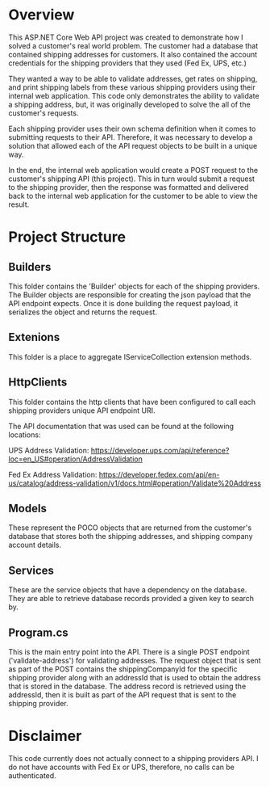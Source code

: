 # Overview

This ASP.NET Core Web API project was created to demonstrate how I solved a customer's real world problem. The customer had a database that contained shipping addresses for customers. It also contained the account credentials for the shipping providers that they used (Fed Ex, UPS, etc.)

They wanted a way to be able to validate addresses, get rates on shipping, and print shipping labels from these various shipping providers using their internal web application. This code only demonstrates the ability to validate a shipping address, but, it was originally developed to solve the all of the customer's requests. 

Each shipping provider uses their own schema definition when it comes to submitting requests to their API. Therefore, it was necessary to develop a solution that allowed each of the API request objects to be built in a unique way.

In the end, the internal web application would create a POST request to the customer's shipping API (this project). This in turn would submit a request to the shipping provider, then the response was formatted and delivered back to the internal web application for the customer to be able to view the result. 

# Project Structure 

## Builders

This folder contains the 'Builder' objects for each of the shipping providers. The Builder objects are responsible for creating the json payload that the API endpoint expects. Once it is done building the request payload, it serializes the object and returns the request. 

## Extenions

This folder is a place to aggregate IServiceCollection extension methods.

## HttpClients

This folder contains the http clients that have been configured to call each shipping providers unique API endpoint URI. 

The API documentation that was used can be found at the following locations: 

UPS Address Validation: https://developer.ups.com/api/reference?loc=en_US#operation/AddressValidation

Fed Ex Address Validation: https://developer.fedex.com/api/en-us/catalog/address-validation/v1/docs.html#operation/Validate%20Address

## Models

These represent the POCO objects that are returned from the customer's database that stores both the shipping addresses, and shipping company account details.

## Services

These are the service objects that have a dependency on the database. They are able to retrieve database records provided a given key to search by.

## Program.cs

This is the main entry point into the API. There is a single POST endpoint ('validate-address') for validating addresses. The request object that is sent as part of the POST contains the shippingCompanyId for the specific shipping provider along with an addressId that is used to obtain the address that is stored in the database. The address record is retrieved using the addressId, then it is built as part of the API request that is sent to the shipping provider. 

# Disclaimer 

This code currently does not actually connect to a shipping providers API. I do not have accounts with Fed Ex or UPS, therefore, no calls can be authenticated. 
